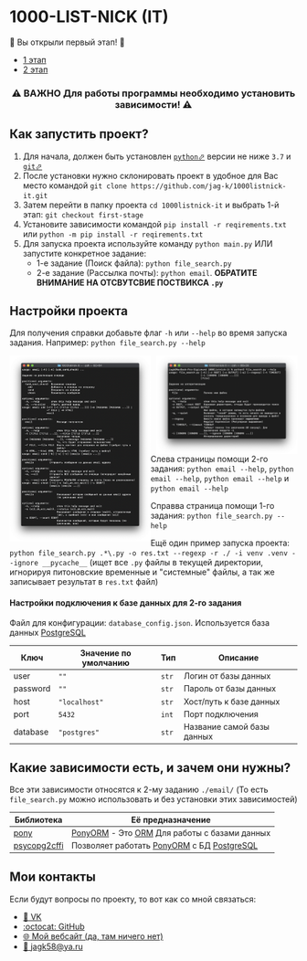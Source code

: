 # 1000-LIST-NICK (IT)
🎉 Вы открыли первый этап! 🎉

 - [1 этап](https://github.com/jag-k/1000listnick-it/tree/first-stage)
 - [2 этап](https://github.com/jag-k/1000listnick-it/tree/second-stage)


<h3 align="center"> ⚠️ ВАЖНО Для работы программы необходимо установить зависимости! ⚠️  </h3>

## Как запустить проект? 
1. Для начала, должен быть установлен [`python`⬀](https://www.python.org/downloads/) версии не ниже `3.7` и [`git`⬀](https://git-scm.com/downloads)
1. После установки нужно склонировать проект в удобное для Вас место командой `git clone https://github.com/jag-k/1000listnick-it.git`
1. Затем перейти в папку проекта `cd 1000listnick-it` и выбрать 1-й этап: `git checkout first-stage`
1. Установите зависимости командой `pip install -r reqirements.txt` или `python -m pip install -r reqirements.txt` 
1. Для запуска проекта используйте команду  `python main.py` ИЛИ запустите конкретное задание:
    - 1-е задание (Поиск файла): `python file_search.py`
    - 2-e задание (Рассылка почты): `python email`. **ОБРАТИТЕ ВНИМАНИЕ НА ОТСВУТСВИЕ ПОСТВИКСА `.py`**

## Настройки проекта
Для получения справки добавьте флаг `-h` или `--help` во время запуска задания.
Например: `python file_search.py --help`

<img align="left" width="49%" src="https://github.com/jag-k/1000listnick-it/raw/first-stage/.github/help_page2.png"/>

<img align="right" width="49%" src="https://github.com/jag-k/1000listnick-it/raw/first-stage/.github/help_page.png"/>

Слева страницы помощи 2-го задания: `python email --help`, `python email --help`, `python email --help` и `python email --help`

Справва страница помощи 1-го задания: `python file_search.py --help`

Ещё один пример запуска проекта: `python file_search.py .*\.py -o res.txt --regexp -r ./ -i venv .venv --ignore __pycache__` (ищет все `.py` файлы в текущей директории, игнорируя питоновские временные и "системные" файлы, а так же записывает результат в `res.txt` файл)

#### Настройки подключения к базе данных для 2-го задания
Файл для конфигурации: `database_config.json`. Используется база данных [PostgreSQL](https://www.postgresql.org)

Ключ     | Значение по умолчанию | Тип   | Описание
-------- | --------------------- | ----- | ---------------------------
user     | `""`                  | `str` | Логин от базы данных
password | `""`                  | `str` | Пароль от базы данных
host     | `"localhost"`         | `str` | Хост/путь к базе данных
port     | `5432`                | `int` | Порт подключения
database | `"postgres"`          | `str` | Название самой базы данных


## Какие зависимости есть, и зачем они нужны?
Все эти зависимости относятся к 2-му заданию `./email/`
(То есть `file_search.py` можно использовать и без установки этих зависимостей)

Библиотека                                    | Её предназначение
--------------------------------------------- | -----------------
[pony](https://pypi.org/pony)                 | [PonyORM](https://ponyorm.org) - Это [ORM](https://ru.wikipedia.org/wiki/ORM) Для работы с базами данных
[psycopg2cffi](https://pypi.org/psycopg2cffi) | Позволяет работать [PonyORM](https://ponyorm.org) с БД [PostgreSQL](https://www.postgresql.org)

## Мои контакты
Если будут вопросы по проекту, то вот как со мной связаться: 
- [👥 VK](https://vk.com/jag_konon)
- [:octocat: GitHub](https://github.com/jag-k)
- [🌐 Мой вебсайт (да, там ничего нет)](https://jagk.ru)
- [📧 jagk58@ya.ru](mailto:jagk58@ya.ru)
